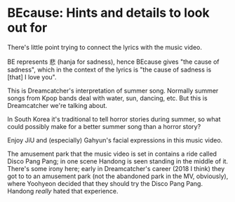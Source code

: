 # BEcause: Hints and details to look out for

There's little point trying to connect the lyrics with the music video.

BE represents 悲 (hanja for sadness), hence BEcause gives "the cause of sadness",
which in the context of the lyrics is "the cause of sadness is [that] I love you".

This is Dreamcatcher's interpretation of summer song. Normally summer songs from Kpop bands
deal with water, sun, dancing, etc. But this is Dreamcatcher we're talking about.

In South Korea it's traditional to tell horror stories during summer,
so what could possibly make for a better summer song than a horror story?

Enjoy JiU and (especially) Gahyun's facial expressions in this music video.

The amusement park that the music video is set in contains a ride called Disco Pang Pang;
in one scene Handong is seen standing in the middle of it.
There's some irony here; early in Dreamcatcher's career (2018 I think) they got to
to an amusement park (not the abandoned park in the MV, obviously),
where Yoohyeon decided that they should try the Disco Pang Pang.
Handong *really* hated that experience.
